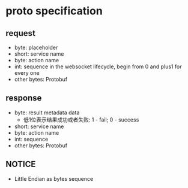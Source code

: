 # proto specification

## request

- byte: placeholder
- short: service name
- byte: action name
- int: sequence in the websocket lifecycle, begin from 0 and plus1 for every one
- other bytes: Protobuf

## response

- byte: result metadata data
    - 低1位表示结果成功或者失败: 1 - fail; 0 - success
- short: service name
- byte: action name
- int: sequence
- other bytes: Protobuf

## NOTICE

- Little Endian as bytes sequence
